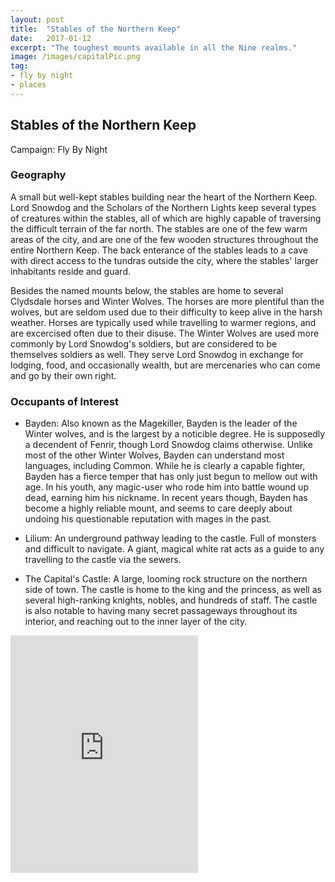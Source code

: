 ```yaml
---
layout: post
title:  "Stables of the Northern Keep"
date:   2017-01-12
excerpt: "The toughest mounts available in all the Nine realms."
image: /images/capitalPic.png
tag:
- fly by night
- places 
---
```


## Stables of the Northern Keep
Campaign: Fly By Night

### Geography
A small but well-kept stables building near the heart of the Northern Keep. Lord Snowdog and the Scholars of the Northern Lights keep several types of creatures within the stables, all of which are highly capable of traversing the difficult terrain of the far north. The stables are one of the few warm areas of the city, and are one of the few wooden structures throughout the entire Northern Keep. The back enterance of the stables leads to a cave with direct access to the tundras outside the city, where the stables' larger inhabitants reside and guard.

Besides the named mounts below, the stables are home to several Clydsdale horses and Winter Wolves. The horses are more plentiful than the wolves, but are seldom used due to their difficulty to keep alive in the harsh weather. Horses are typically used while travelling to warmer regions, and are excercised often due to their disuse. The Winter Wolves are used more commonly by Lord Snowdog's soldiers, but are considered to be themselves soldiers as well. They serve Lord Snowdog in exchange for lodging, food, and occasionally wealth, but are mercenaries who can come and go by their own right.

### Occupants of Interest
- Bayden: Also known as the Magekiller, Bayden is the leader of the Winter wolves, and is the largest by a noticible degree. He is supposedly a decendent of Fenrir, though Lord Snowdog claims otherwise. Unlike most of the other Winter Wolves, Bayden can understand most languages, including Common. While he is clearly a capable fighter, Bayden has a fierce temper that has only just begun to mellow out with age. In his youth, any magic-user who rode him into battle wound up dead, earning him his nickname. In recent years though, Bayden has become a highly reliable mount, and seems to care deeply about undoing his questionable reputation with mages in the past.

- Lilium: An underground pathway leading to the castle. Full of monsters and difficult to navigate. A giant, magical white rat acts as a guide to any travelling to the castle via the sewers.

- The Capital's Castle: A large, looming rock structure on the northern side of town. The castle is home to the king and the princess, as well as several high-ranking knights, nobles, and hundreds of staff. The castle is also notable to having many secret passageways throughout its interior, and reaching out to the inner layer of the city.



<iframe src="https://open.spotify.com/embed/user/isittooshortornotavailable/playlist/6wIODD70QvgphnOsFpyCba" width="300" height="380" frameborder="0" allowtransparency="true" allow="encrypted-media"></iframe>
